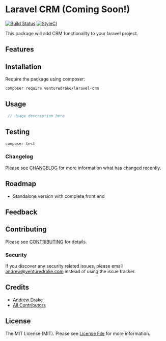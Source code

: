 # Laravel CRM (Coming Soon!)

<!--- [![Latest Version on Packagist](https://img.shields.io/packagist/v/venturedrake/laravel-crm.svg?style=flat-square)](https://packagist.org/packages/venturedrake/laravel-crm) --->
[![Build Status](https://travis-ci.org/venturedrake/laravel-crm.svg?branch=master)](https://travis-ci.org/venturedrake/laravel-crm)
[![StyleCI](https://github.styleci.io/repos/291847143/shield?branch=master)](https://github.styleci.io/repos/291847143?branch=master)
<!--- [![Quality Score](https://img.shields.io/scrutinizer/g/venturedrake/laravel-crm.svg?style=flat-square)](https://scrutinizer-ci.com/g/venturedrake/laravel-crm)
[![Total Downloads](https://img.shields.io/packagist/dt/venturedrake/laravel-crm.svg?style=flat-square)](https://packagist.org/packages/venturedrake/laravel-crm) --->

This package will add CRM functionality to your laravel project.

## Features

## Installation

Require the package using composer:

```bash
composer require venturedrake/laravel-crm
```

## Usage

```php
 // Usage description here
```

## Testing

``` bash
composer test
```

### Changelog

Please see [CHANGELOG](CHANGELOG.md) for more information what has changed recently.

## Roadmap

 - Standalone version with complete front end

## Feedback

## Contributing

Please see [CONTRIBUTING](../CONTRIBUTING.md) for details.

### Security

If you discover any security related issues, please email andrew@venturedrake.com instead of using the issue tracker.

## Credits

- [Andrew Drake](https://github.com/venturedrake)
- [All Contributors](../../contributors)

## License

The MIT License (MIT). Please see [License File](LICENSE.md) for more information.